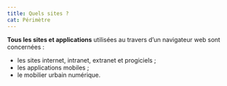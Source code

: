 ```yaml
---
title: Quels sites ?
cat: Périmètre
---
```


**Tous les sites et applications** utilisées au travers d’un navigateur web sont concernées :
* les sites internet, intranet, extranet et progiciels ;
* les applications mobiles ;
* le mobilier urbain numérique.
